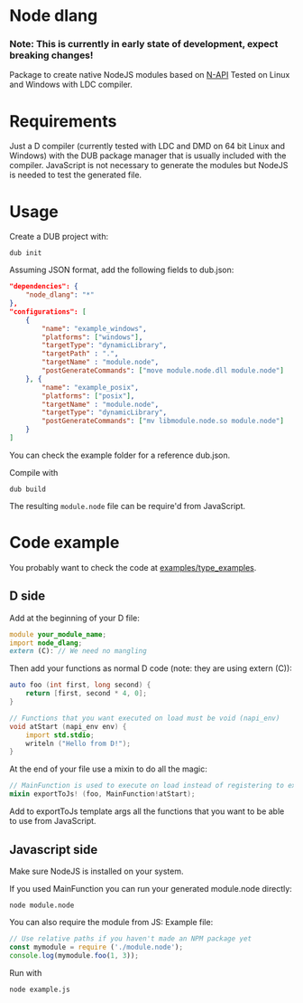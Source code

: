 # Node dlang
### **Note: This is currently in early state of development, expect breaking changes!**
Package to create native NodeJS modules based on [N-API](https://nodejs.org/api/n-api.html "N-API")
Tested on Linux and Windows with LDC compiler.

# Requirements
Just a D compiler (currently tested with LDC and DMD on 64 bit Linux and Windows) with the DUB package manager that is usually included with the compiler.
JavaScript is not necessary to generate the modules but NodeJS is needed to test the generated file.
# Usage
Create a DUB project with:
```shell
dub init
```
Assuming JSON format, add the following fields to dub.json:
```json
"dependencies": {
	"node_dlang": "*"
},
"configurations": [
	{
		"name": "example_windows",
		"platforms": ["windows"],
		"targetType": "dynamicLibrary",
		"targetPath" : ".",
		"targetName" : "module.node",
		"postGenerateCommands": ["move module.node.dll module.node"]
	}, {
		"name": "example_posix",
		"platforms": ["posix"],
		"targetName" : "module.node",
		"targetType": "dynamicLibrary",
		"postGenerateCommands": ["mv libmodule.node.so module.node"]
	}
]
```

You can check the example folder for a reference dub.json.

Compile with
```shell
dub build
```
The resulting `module.node` file can be require'd from JavaScript.

# Code example
You probably want to check the code at [examples/type\_examples](examples/type_examples).
## D side
Add at the beginning of your D file:
```d
module your_module_name;
import node_dlang;
extern (C): // We need no mangling
```
Then add your functions as normal D code (note: they are using extern (C)):
```d
auto foo (int first, long second) {
	return [first, second * 4, 0];
}

// Functions that you want executed on load must be void (napi_env)
void atStart (napi_env env) {
	import std.stdio;
	writeln ("Hello from D!");
}
```
At the end of your file use a mixin to do all the magic:
```d
// MainFunction is used to execute on load instead of registering to exports.
mixin exportToJs! (foo, MainFunction!atStart);
```
Add to exportToJs template args all the functions that you want to be able to use from JavaScript.
## Javascript side
Make sure NodeJS is installed on your system.

If you used MainFunction you can run your generated module.node directly:
```shell
node module.node
```

You can also require the module from JS:
Example file:
```javascript
// Use relative paths if you haven't made an NPM package yet
const mymodule = require ('./module.node');
console.log(mymodule.foo(1, 3));
```
Run with
```shell
node example.js
```
